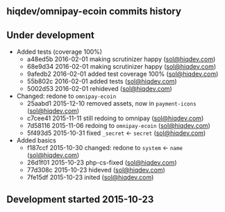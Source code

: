 hiqdev/omnipay-ecoin commits history
------------------------------------

## Under development

- Added tests (coverage 100%)
    - a48ed5b 2016-02-01 making scrutinizer happy (sol@hiqdev.com)
    - 68e9d34 2016-02-01 making scrutinizer happy (sol@hiqdev.com)
    - 9afedb2 2016-02-01 added test coverage 100% (sol@hiqdev.com)
    - 55b802c 2016-02-01 added tests (sol@hiqdev.com)
    - 5002d53 2016-02-01 rehideved (sol@hiqdev.com)
- Changed: redone to `omnipay-ecoin`
    - 25aabd1 2015-12-10 removed assets, now in `payment-icons` (sol@hiqdev.com)
    - c7cee41 2015-11-11 still redoing to omnipay (sol@hiqdev.com)
    - 7d58116 2015-11-06 redoing to `omnipay-ecoin` (sol@hiqdev.com)
    - 5f493d5 2015-10-31 fixed `_secret` <- `secret` (sol@hiqdev.com)
- Added basics
    - f187ccf 2015-10-30 changed: redone to `system` <- `name` (sol@hiqdev.com)
    - 26d1f01 2015-10-23 php-cs-fixed (sol@hiqdev.com)
    - 77d308c 2015-10-23 hideved (sol@hiqdev.com)
    - 7fe15df 2015-10-23 inited (sol@hiqdev.com)

## Development started 2015-10-23

